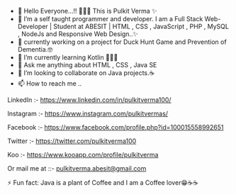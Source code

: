- 👋 Hello Everyone...!! 🙋🏻‍♂️ This is Pulkit Verma ✨
- 👀 I’m a self taught programmer and developer. I am a Full Stack Web-Developer | Student at ABESIT | HTML , CSS , JavaScript , PHP , MySQL , NodeJs and Responsive Web Design..✨
- 🔭  currently working on a project for Duck Hunt Game and Prevention of  Dementia.🤓
- 🌱 I’m currently learning Kotlin 👨🏻‍💻
- 💬 Ask me anything about HTML , CSS , Java SE
- 👯 I’m looking to collaborate on Java projects.☕
- 📫 How to reach me ..

LinkedIn   :-    https://www.linkedin.com/in/pulkitverma100/

Instagram  :-    https://www.instagram.com/pulkitvermas/

Facebook   :-    https://www.facebook.com/profile.php?id=100015558992651

Twitter    :-    https://twitter.com/pulkitverma100

Koo        :-    https://www.kooapp.com/profile/pulkitverma

Or mail me at ::- pulkitverma.abesit@gmail.com

⚡ Fun fact: Java is a plant of Coffee and I am a Coffee lover😁☕☕

<!---
pulkitverma100/pulkitverma100 is a ✨ special ✨ repository because its `README.md` (this file) appears on your GitHub profile.
You can click the Preview link to take a look at your changes.
--->
